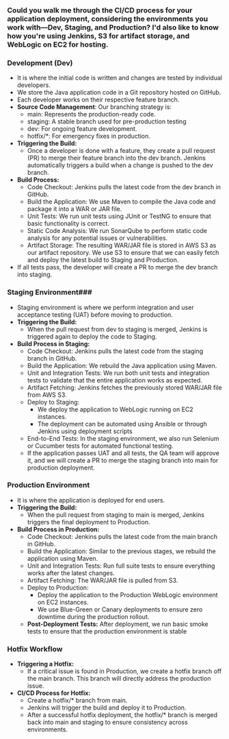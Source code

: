 ### Could you walk me through the CI/CD process for your application deployment, considering the environments you work with—Dev, Staging, and Production? I'd also like to know how you're using Jenkins, S3 for artifact storage, and WebLogic on EC2 for hosting. ###

### Development (Dev) ###
- It is where the initial code is written and changes are tested by individual developers.
- We store the Java application code in a Git repository hosted on GitHub.
- Each developer works on their respective feature branch.
- **Source Code Management**: Our branching strategy is:
  - main: Represents the production-ready code.
  - staging: A stable branch used for pre-production testing
  - dev: For ongoing feature development.
  - hotfix/*: For emergency fixes in production.
- **Triggering the Build:**
  - Once a developer is done with a feature, they create a pull request (PR) to merge their feature branch into the dev branch. Jenkins automatically triggers a build when a change is pushed to the dev branch.
- **Build Process:**
  - Code Checkout: Jenkins pulls the latest code from the dev branch in GitHub.
  - Build the Application: We use Maven to compile the Java code and package it into a WAR or JAR file.
  - Unit Tests: We run unit tests using JUnit or TestNG to ensure that basic functionality is correct.
  - Static Code Analysis: We run SonarQube to perform static code analysis for any potential issues or vulnerabilities.
  - Artifact Storage: The resulting WAR/JAR file is stored in AWS S3 as our artifact repository. We use S3 to ensure that we can easily fetch and deploy the latest build to Staging and Production.
- If all tests pass, the developer will create a PR to merge the dev branch into staging.

### Staging Environment###
- Staging environment is where we perform integration and user acceptance testing (UAT) before moving to production.
- **Triggering the Build:**
  - When the pull request from dev to staging is merged, Jenkins is triggered again to deploy the code to Staging.
- **Build Process in Staging:**
  - Code Checkout: Jenkins pulls the latest code from the staging branch in GitHub.
  - Build the Application: We rebuild the Java application using Maven.
  - Unit and Integration Tests: We run both unit tests and integration tests to validate that the entire application works as expected.
  - Artifact Fetching: Jenkins fetches the previously stored WAR/JAR file from AWS S3.
  - Deploy to Staging:
    - We deploy the application to WebLogic running on EC2 instances.
    - The deployment can be automated using Ansible or through Jenkins using deployment scripts
  - End-to-End Tests: In the staging environment, we also run Selenium or Cucumber tests for automated functional testing.
  - If the application passes UAT and all tests, the QA team will approve it, and we will create a PR to merge the staging branch into main for production deployment.
 
### Production Environment ###
- It is where the application is deployed for end users.
- **Triggering the Build:**
  - When the pull request from staging to main is merged, Jenkins triggers the final deployment to Production.
- **Build Process in Production:**
  - Code Checkout: Jenkins pulls the latest code from the main branch in GitHub.
  - Build the Application: Similar to the previous stages, we rebuild the application using Maven.
  - Unit and Integration Tests: Run full suite tests to ensure everything works after the latest changes.
  - Artifact Fetching: The WAR/JAR file is pulled from S3.
  - Deploy to Production:
      - Deploy the application to the Production WebLogic environment on EC2 instances.
      - We use Blue-Green or Canary deployments to ensure zero downtime during the production rollout.
  - **Post-Deployment Tests:** After deployment, we run basic smoke tests to ensure that the production environment is stable
 
### Hotfix Workflow ###
- **Triggering a Hotfix:**
  - If a critical issue is found in Production, we create a hotfix branch off the main branch. This branch will directly address the production issue.
- **CI/CD Process for Hotfix:**
  - Create a hotfix/* branch from main.
  - Jenkins will trigger the build and deploy it to Production.
  - After a successful hotfix deployment, the hotfix/* branch is merged back into main and staging to ensure consistency across environments.
